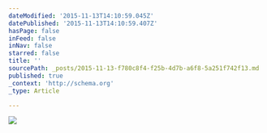 ```yaml
---
dateModified: '2015-11-13T14:10:59.045Z'
datePublished: '2015-11-13T14:10:59.407Z'
hasPage: false
inFeed: false
inNav: false
starred: false
title: ''
sourcePath: _posts/2015-11-13-f780c8f4-f25b-4d7b-a6f8-5a251f742f13.md
published: true
_context: 'http://schema.org'
_type: Article

---
```

![](https://the-grid-user-content.s3-us-west-2.amazonaws.com/3875d8c8-a9d9-4c4d-b209-1b44fbd6c57b.gif)